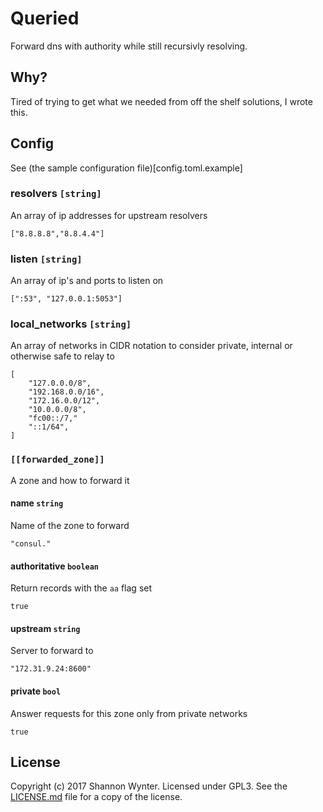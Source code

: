 # Queried

Forward dns with authority while still recursivly resolving.

## Why?

Tired of trying to get what we needed from off the shelf solutions, I wrote this.

## Config

See (the sample configuration file)[config.toml.example]

### resolvers `[string]`

An array of ip addresses for upstream resolvers

```
["8.8.8.8","8.8.4.4"]
```

### listen `[string]`

An array of ip's and ports to listen on

```
[":53", "127.0.0.1:5053"]
```

### local_networks `[string]`

An array of networks in CIDR notation to consider private, internal or otherwise safe to relay to

```
[
	"127.0.0.0/8",
	"192.168.0.0/16",
	"172.16.0.0/12",
	"10.0.0.0/8",
	"fc00::/7,"
	"::1/64",
]
```

### `[[forwarded_zone]]`

A zone and how to forward it

#### name `string`

Name of the zone to forward

```
"consul."
```

#### authoritative `boolean`

Return records with the `aa` flag set

```
true
```

#### upstream `string`

Server to forward to

```
"172.31.9.24:8600"
```

#### private `bool`

Answer requests for this zone only from private networks

```
true
```


## License

Copyright (c) 2017 Shannon Wynter. Licensed under GPL3. See the [LICENSE.md](LICENSE.md) file for a copy of the license.